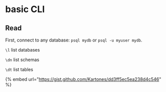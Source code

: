 # basic CLI

## Read

First, connect to any database: `psql mydb` or `psql -u myuser mydb`. 

`\l` list databases

`\dn` list schemas

`\dt` list tables

{% embed url="https://gist.github.com/Kartones/dd3ff5ec5ea238d4c546" %}



